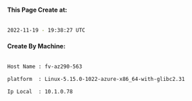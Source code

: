 
   
#### This Page Create at:

```bash

2022-11-19 - 19:38:27 UTC

```

#### Create By Machine:

```bash

Host Name : fv-az290-563

platform  : Linux-5.15.0-1022-azure-x86_64-with-glibc2.31

Ip Local  : 10.1.0.78

```


